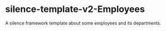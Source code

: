# silence-template-v2-Employees
A silence framework template about some employees and its departments.
